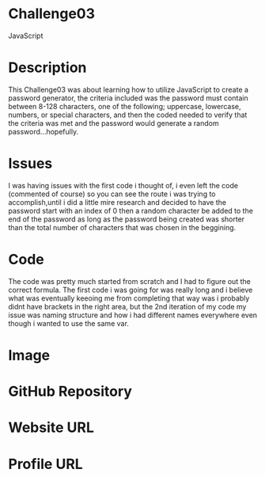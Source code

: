 # Challenge03
JavaScript
# Description
This Challenge03 was about learning how to utilize JavaScript to create a password generator, the criteria included was the password must contain between 8-128 characters, one of the following; uppercase, lowercase, numbers, or special characters, and then the coded needed to verify that the criteria was met and the password would generate a random password...hopefully.
# Issues
I was having issues with the first code i thought of, i even left the code (commented of course) so you can see the route i was trying to accomplish,until i did a little mire research and decided to have the password start with an index of 0 then a random character be added to the end of the password as long as the password being created was shorter than the total number of characters that was chosen in the beggining.
# Code
The code was pretty much started from scratch and I had to figure out the correct formula. The first code i was going for was really long and i believe what was eventually keeoing me from completing that way was i probably didnt have brackets in the right area, but the 2nd iteration of my code my issue was naming structure and how i had different names everywhere even though i wanted to use the same var.
# Image
# GitHub Repository
# Website URL
# Profile URL
